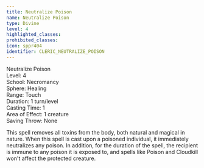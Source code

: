```yaml
---
title: Neutralize Poison
name: Neutralize Poison
type: Divine
level: 4
highlighted_classes: 
prohibited_classes: 
icon: sppr404
identifier: CLERIC_NEUTRALIZE_POISON
---
```

Neutralize Poison  
Level: 4  
School: Necromancy  
Sphere: Healing  
Range: Touch  
Duration: 1 turn/level  
Casting Time: 1  
Area of Effect: 1 creature  
Saving Throw: None  
  
This spell removes all toxins from the body, both natural and magical in nature. When this spell is cast upon a poisoned individual, it immediately neutralizes any poison. In addition, for the duration of the spell, the recipient is immune to any poison it is exposed to, and spells like Poison and Cloudkill won't affect the protected creature.  
